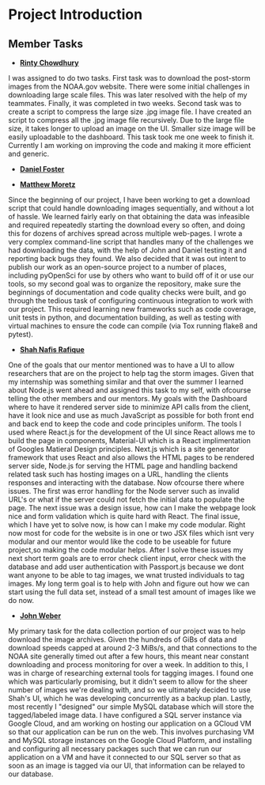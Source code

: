 # Project Introduction

<!--Replace this with an introduction of project (2-3 paragraphs)-->

## Member Tasks

- [**Rinty Chowdhury**](https://github.com/rintychy)  

I was assigned to do two tasks. First task was to download the post-storm images from the NOAA.gov website. 
There were some initial challenges in downloading large scale files. This was later resolved with the help of my 
teammates. Finally, it was completed in two weeks. Second task was to create a script to compress the large size 
.jpg image file. I have created an script to compress all the .jpg image file recursively. Due to the large file 
size, it takes longer to upload an image on the UI. Smaller size image will be easily uploadable to the dashboard. 
This task took me one week to finish it. Currently I am working on improving the code and making it more efficient
and generic. 

- [**Daniel Foster**](https://github.com/dlfosterbot)  

<!--Replace this with your task-->

- [**Matthew Moretz**](https://github.com/Matmorcat)  

Since the beginning of our project, I have been working to get a download script that could handle downloading 
images sequentially, and without a lot of hassle. We learned fairly early on that obtaining the data was infeasible 
and required repeatedly starting the download every so often, and doing this for dozens of archives spread across 
multiple web-pages. I wrote a very complex command-line script that handles many of the challenges we had 
downloading the data, with the help of John and Daniel testing it and reporting back bugs they found. We also 
decided that it was out intent to publish our work as an open-source project to a number of places, including 
pyOpenSci for use by others who want to build off of it or use our tools, so my second goal was to organize the 
repository, make sure the beginnings of documentation and code quality checks were built, and go through the 
tedious task of configuring continuous integration to work with our project. This required learning new frameworks 
such as code coverage, unit tests in python, and documentation building, as well as testing with virtual machines 
to ensure the code can compile (via Tox running flake8 and pytest).

- [**Shah Nafis Rafique**](https://github.com/ShahNafisRafique)  

One of the goals that our mentor mentioned was to have a UI to allow researchers that are on the project to help tag the
storm images. Given that my internship was something similar and that over the summer I learned about Node.js went ahead
and assigned this task to my self, with ofcourse telling the other members and our mentors. My goals with the Dashboard
where to have it rendered server side to minimize API calls from the client, have it look nice and use as much
JavaScript as possible for both front end and back end to keep the code and code principles uniform. The tools I used
where React.js for the development of the UI since React allows me to build the page in components, Material-UI which is
a React implimentation of Googles Matieral Design principles. Next.js which is a site generator framework that uses
React and also allows the HTML pages to be rendered server side, Node.js for serving the HTML page and handling backend
related task such has hosting images on a URL, handling the clients responses and interacting with the database. Now
ofcourse there where issues. The first was error handling for the Node server such as invalid URL's or what if the
server could not fetch the initial data to populate the page. The next issue was a design issue, how can I make the
webpage look nice and form validation which is quite hard with React. The final issue, which I have yet to solve now, is
how can I make my code modular. Right now most for code for the website is in one or two JSX files which isnt very
modular and our mentor would like the code to be useable for future project,so making the code modular helps. After I
solve these issues my next short term goals are to error check client input, error check with the database and add user
authentication with Passport.js because we dont want anyone to be able to tag images, we wnat trusted individuals to tag
images. My long term goal is to help with John and figure out how we can start using the full data set, instead of a
small test amount of images like we do now.

- [**John Weber**](https://github.com/JWeb56)  

My primary task for the data collection portion of our project was to help download the image archives. Given the 
hundreds of GiBs of data and download speeds capped at around 2-3 MiBs/s, and that connections to the NOAA site 
generally timed out after a few hours, this meant near constant downloading and process monitoring for over a week. 
In addition to this, I was in charge of researching external tools for tagging images. I found one which was 
particularly promising, but it didn't seem to allow for the sheer number of images we're dealing with, and so we 
ultimately decided to use Shah's UI, which he was developing concurrently as a backup plan. Lastly, most recently I 
"designed" our simple MySQL database which will store the tagged/labeled image data. I have configured a SQL server 
instance via Google Cloud, and am working on hosting our application on a GCloud VM so that our application can be 
run on the web. This involves purchasing VM and MySQL storage instances on the Google Cloud Platform, and 
installing and configuring all necessary packages such that we can run our application on a VM and have it 
connected to our SQL server so that as soon as an image is tagged via our UI, that information can be relayed to 
our database.
